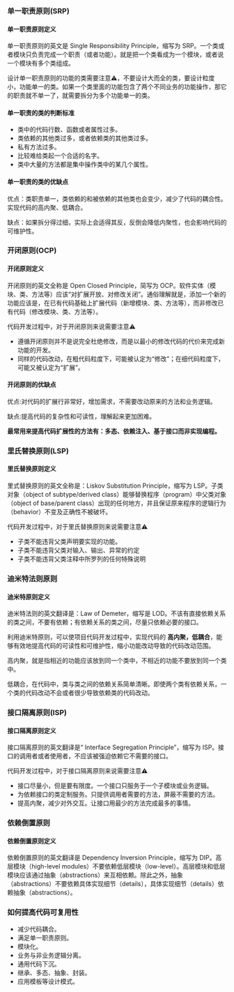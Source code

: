 ### 单一职责原则(SRP)

#### 单一职责原则定义

单一职责原则的英文是 Single Responsibility Principle，缩写为 SRP。一个类或者模块只负责完成一个职责（或者功能）。就是把一个类看成为一个模块，或者说一个模块有多个类组成。

设计单一职责原则的功能的类需要注意⚠️，不要设计大而全的类，要设计粒度小，功能单一的类。如果一个类里面的功能包含了两个不同业务的功能操作，那它的职责就不单一了，就需要拆分为多个功能单一的类。

#### 单一职责的类的判断标准

- 类中的代码行数、函数或者属性过多。
- 类依赖的其他类过多，或者依赖类的其他类过多。
- 私有方法过多。
- 比较难给类起一个合适的名字。
- 类中大量的方法都是集中操作类中的某几个属性。

#### 单一职责的类的优缺点

优点：类职责单一，类依赖的和被依赖的其他类也会变少，减少了代码的耦合性。实现代码的高内聚、低耦合。

缺点：如果拆分得过细，实际上会适得其反，反倒会降低内聚性，也会影响代码的可维护性。

### 开闭原则(OCP)

#### 开闭原则定义

开闭原则的英文全称是 Open Closed Principle，简写为 OCP。软件实体（模块、类、方法等）应该“对扩展开放、对修改关闭”。通俗理解就是，添加一个新的功能应该是，在已有代码基础上扩展代码（新增模块、类、方法等），而非修改已有代码（修改模块、类、方法等）。

代码开发过程中，对于开闭原则来说需要注意⚠️

- 遵循开闭原则并不是说完全杜绝修改，而是以最小的修改代码的代价来完成新功能的开发。
- 同样的代码改动，在粗代码粒度下，可能被认定为“修改”；在细代码粒度下，可能又被认定为“扩展”。

#### 开闭原则的优缺点

优点:对代码的扩展行非常好，增加需求，不需要改动原来的方法和业务逻辑。

缺点:提高代码的复杂性和可读性，理解起来更加困难。

**最常用来提高代码扩展性的方法有：多态、依赖注入、基于接口而非实现编程。**

### 里氏替换原则(LSP)

#### 里氏替换原则定义

里式替换原则的英文全称是：Liskov Substitution Principle，缩写为 LSP。子类对象（object of subtype/derived class）能够替换程序（program）中父类对象（object of base/parent class）出现的任何地方，并且保证原来程序的逻辑行为（behavior）不变及正确性不被破坏。

代码开发过程中，对于里氏替换原则来说需要注意⚠️

- 子类不能违背父类声明要实现的功能。
- 子类不能违背父类对输入、输出、异常的约定
- 子类不能违背父类注释中所罗列的任何特殊说明

### 迪米特法则原则

#### 迪米特原则定义

迪米特法则的英文翻译是：Law of Demeter，缩写是 LOD。不该有直接依赖关系的类之间，不要有依赖；有依赖关系的类之间，尽量只依赖必要的接口。

利用迪米特原则，可以使项目代码开发过程中，实现代码的 **高内聚，低耦合**，能够有效地提高代码的可读性和可维护性，缩小功能改动导致的代码改动范围。

高内聚，就是指相近的功能应该放到同一个类中，不相近的功能不要放到同一个类中。

低耦合，在代码中，类与类之间的依赖关系简单清晰。即使两个类有依赖关系，一个类的代码改动不会或者很少导致依赖类的代码改动。

### 接口隔离原则(ISP)

#### 接口隔离原则定义

接口隔离原则的英文翻译是“ Interface Segregation Principle”，缩写为 ISP。接口的调用者或者使用者，不应该被强迫依赖它不需要的接口。

代码开发过程中，对于接口隔离原则来说需要注意⚠️

- 接口尽量小，但是要有限度。一个接口只服务于一个子模块或业务逻辑。
- 为依赖接口的类定制服务。只提供调用者需要的方法，屏蔽不需要的方法。
- 提高内聚，减少对外交互。让接口用最少的方法完成最多的事情。

### 依赖倒置原则

#### 依赖倒置原则定义

依赖倒置原则的英文翻译是 Dependency Inversion Principle，缩写为 DIP。高层模块（high-level  modules）不要依赖低层模块（low-level）。高层模块和低层模块应该通过抽象（abstractions）来互相依赖。除此之外，抽象（abstractions）不要依赖具体实现细节（details），具体实现细节（details）依赖抽象（abstractions）。

### 如何提高代码可复用性

- 减少代码耦合。
- 满足单一职责原则。
- 模块化。
- 业务与非业务逻辑分离。
- 通用代码下沉。
- 继承、多态、抽象、封装。
- 应用模板等设计模式。